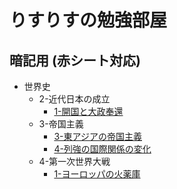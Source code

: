 # りすりすの勉強部屋

## 暗記用 (赤シート対応)

- 世界史
  - 2-近代日本の成立
    - [1-開国と大政奉還](世界史/2-近代日本の成立/1-開国と大政奉還.html)
  - 3-帝国主義
    - [3-東アジアの帝国主義](世界史/3-帝国主義/3-東アジアの帝国主義.html)
    - [4-列強の国際関係の変化](世界史/3-帝国主義/4-列強の国際関係の変化.html)
  - 4-第一次世界大戦
    - [1-ヨーロッパの火薬庫](世界史/4-第一次世界大戦/1-ヨーロッパの火薬庫.html)
